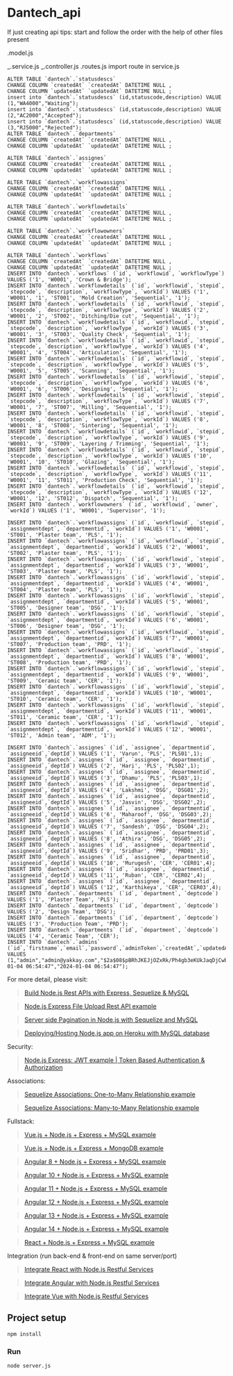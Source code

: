 # Dantech_api

If just creating api tips:
start and follow the order with the help of other files present

.model.js

<!-- import model in index.js (place it above the profile table) -->

_.service.js
_.controller.js
.routes.js
import route in service.js

    ALTER TABLE `dantech`.`statusdescs`
    CHANGE COLUMN `createdAt` `createdAt` DATETIME NULL ,
    CHANGE COLUMN `updatedAt` `updatedAt` DATETIME NULL ;
    insert into `dantech`.`statusdescs` (id,statuscode,description) VALUE (1,"WA4000","Waiting");
    insert into `dantech`.`statusdescs` (id,statuscode,description) VALUE (2,"AC2000","Accepted");
    insert into `dantech`.`statusdescs` (id,statuscode,description) VALUE (3,"RJ5000","Rejected");
    ALTER TABLE `dantech`.`departments`
    CHANGE COLUMN `createdAt` `createdAt` DATETIME NULL ,
    CHANGE COLUMN `updatedAt` `updatedAt` DATETIME NULL ;

    ALTER TABLE `dantech`.`assignes`
    CHANGE COLUMN `createdAt` `createdAt` DATETIME NULL ,
    CHANGE COLUMN `updatedAt` `updatedAt` DATETIME NULL ;

    ALTER TABLE `dantech`.`workflowassigns`
    CHANGE COLUMN `createdAt` `createdAt` DATETIME NULL ,
    CHANGE COLUMN `updatedAt` `updatedAt` DATETIME NULL ;

    ALTER TABLE `dantech`.`workflowdetails`
    CHANGE COLUMN `createdAt` `createdAt` DATETIME NULL ,
    CHANGE COLUMN `updatedAt` `updatedAt` DATETIME NULL ;

    ALTER TABLE `dantech`.`workflowowners`
    CHANGE COLUMN `createdAt` `createdAt` DATETIME NULL ,
    CHANGE COLUMN `updatedAt` `updatedAt` DATETIME NULL ;

    ALTER TABLE `dantech`.`workflows`
    CHANGE COLUMN `createdAt` `createdAt` DATETIME NULL ,
    CHANGE COLUMN `updatedAt` `updatedAt` DATETIME NULL ;
    INSERT INTO `dantech`.`workflows` (`id`, `workflowid`, `workflowType`) VALUES ('1', 'W0001', 'Crown & Bridge');
    INSERT INTO `dantech`.`workflowdetails` (`id`, `workflowid`, `stepid`, `stepcode`, `description`, `workflowType`, `workId`) VALUES ('1', 'W0001', '1', 'ST001', 'Mold Creation', 'Sequential', '1');
    INSERT INTO `dantech`.`workflowdetails` (`id`, `workflowid`, `stepid`, `stepcode`, `description`, `workflowType`, `workId`) VALUES ('2', 'W0001', '2', 'ST002', 'Ditching/Die cut', 'Sequential', '1');
    INSERT INTO `dantech`.`workflowdetails` (`id`, `workflowid`, `stepid`, `stepcode`, `description`, `workflowType`, `workId`) VALUES ('3', 'W0001', '3', 'ST003', 'Quality Check', 'Sequential', '1');
    INSERT INTO `dantech`.`workflowdetails` (`id`, `workflowid`, `stepid`, `stepcode`, `description`, `workflowType`, `workId`) VALUES ('4', 'W0001', '4', 'ST004', 'Articulation', 'Sequential', '1');
    INSERT INTO `dantech`.`workflowdetails` (`id`, `workflowid`, `stepid`, `stepcode`, `description`, `workflowType`, `workId`) VALUES ('5', 'W0001', '5', 'ST005', 'Scanning', 'Sequential', '1');
    INSERT INTO `dantech`.`workflowdetails` (`id`, `workflowid`, `stepid`, `stepcode`, `description`, `workflowType`, `workId`) VALUES ('6', 'W0001', '6', 'ST006', 'Designing', 'Sequential', '1');
    INSERT INTO `dantech`.`workflowdetails` (`id`, `workflowid`, `stepid`, `stepcode`, `description`, `workflowType`, `workId`) VALUES ('7', 'W0001', '7', 'ST007', 'Milling', 'Sequential', '1');
    INSERT INTO `dantech`.`workflowdetails` (`id`, `workflowid`, `stepid`, `stepcode`, `description`, `workflowType`, `workId`) VALUES ('8', 'W0001', '8', 'ST008', 'Sintering', 'Sequential', '1');
    INSERT INTO `dantech`.`workflowdetails` (`id`, `workflowid`, `stepid`, `stepcode`, `description`, `workflowType`, `workId`) VALUES ('9', 'W0001', '9', 'ST009', 'Layering / Trimming', 'Sequential', '1');
    INSERT INTO `dantech`.`workflowdetails` (`id`, `workflowid`, `stepid`, `stepcode`, `description`, `workflowType`, `workId`) VALUES ('10', 'W0001', '10', 'ST010', 'Glazing', 'Sequential', '1');
    INSERT INTO `dantech`.`workflowdetails` (`id`, `workflowid`, `stepid`, `stepcode`, `description`, `workflowType`, `workId`) VALUES ('11', 'W0001', '11', 'ST011', 'Production Check', 'Sequential', '1');
    INSERT INTO `dantech`.`workflowdetails` (`id`, `workflowid`, `stepid`, `stepcode`, `description`, `workflowType`, `workId`) VALUES ('12', 'W0001', '12', 'ST012', 'Dispatch', 'Sequential', '1');
    INSERT INTO `dantech`.`workflowowners` (`id`, `workflowid`, `owner`, `workId`) VALUES ('1', 'W0001', 'Supervisor', '1');

    INSERT INTO `dantech`.`workflowassigns` (`id`, `workflowid`, `stepid`, `assignmentdept`, `departmentid`, `workId`) VALUES ('1', 'W0001', 'ST001', 'Plaster team', 'PLS', '1');
    INSERT INTO `dantech`.`workflowassigns` (`id`, `workflowid`, `stepid`, `assignmentdept`, `departmentid`, `workId`) VALUES ('2', 'W0001', 'ST002', 'Plaster team', 'PLS', '1');
    INSERT INTO `dantech`.`workflowassigns` (`id`, `workflowid`, `stepid`, `assignmentdept`, `departmentid`, `workId`) VALUES ('3', 'W0001', 'ST003', 'Plaster team', 'PLS', '1');
    INSERT INTO `dantech`.`workflowassigns` (`id`, `workflowid`, `stepid`, `assignmentdept`, `departmentid`, `workId`) VALUES ('4', 'W0001', 'ST004', 'Plaster team', 'PLS', '1');
    INSERT INTO `dantech`.`workflowassigns` (`id`, `workflowid`, `stepid`, `assignmentdept`, `departmentid`, `workId`) VALUES ('5', 'W0001', 'ST005', 'Designer team', 'DSG', '1');
    INSERT INTO `dantech`.`workflowassigns` (`id`, `workflowid`, `stepid`, `assignmentdept`, `departmentid`, `workId`) VALUES ('6', 'W0001', 'ST006', 'Designer team', 'DSG', '1');
    INSERT INTO `dantech`.`workflowassigns` (`id`, `workflowid`, `stepid`, `assignmentdept`, `departmentid`, `workId`) VALUES ('7', 'W0001', 'ST007', 'Production team', 'PRD', '1');
    INSERT INTO `dantech`.`workflowassigns` (`id`, `workflowid`, `stepid`, `assignmentdept`, `departmentid`, `workId`) VALUES ('8', 'W0001', 'ST008', 'Production team', 'PRD', '1');
    INSERT INTO `dantech`.`workflowassigns` (`id`, `workflowid`, `stepid`, `assignmentdept`, `departmentid`, `workId`) VALUES ('9', 'W0001', 'ST009', 'Ceramic team', 'CER', '1');
    INSERT INTO `dantech`.`workflowassigns` (`id`, `workflowid`, `stepid`, `assignmentdept`, `departmentid`, `workId`) VALUES ('10', 'W0001', 'ST010', 'Ceramic team', 'CER', '1');
    INSERT INTO `dantech`.`workflowassigns` (`id`, `workflowid`, `stepid`, `assignmentdept`, `departmentid`, `workId`) VALUES ('11', 'W0001', 'ST011', 'Ceramic team', 'CER', '1');
    INSERT INTO `dantech`.`workflowassigns` (`id`, `workflowid`, `stepid`, `assignmentdept`, `departmentid`, `workId`) VALUES ('12', 'W0001', 'ST012', 'Admin team', 'ADM', '1');

    INSERT INTO `dantech`.`assignes` (`id`, `assignee`, `departmentid`, `assigneeid`,`deptId`) VALUES ('1', 'Varun', 'PLS', 'PLS01',1);
    INSERT INTO `dantech`.`assignes` (`id`, `assignee`, `departmentid`, `assigneeid`,`deptId`) VALUES ('2', 'Hari', 'PLS', 'PLS02',1);
    INSERT INTO `dantech`.`assignes` (`id`, `assignee`, `departmentid`, `assigneeid`,`deptId`) VALUES ('3', 'Dhamu', 'PLS', 'PLS03',1);
    INSERT INTO `dantech`.`assignes` (`id`, `assignee`, `departmentid`, `assigneeid`,`deptId`) VALUES ('4', 'Lakshmi', 'DSG', 'DSG01',2);
    INSERT INTO `dantech`.`assignes` (`id`, `assignee`, `departmentid`, `assigneeid`,`deptId`) VALUES ('5', 'Jasvin', 'DSG', 'DSG02',2);
    INSERT INTO `dantech`.`assignes` (`id`, `assignee`, `departmentid`, `assigneeid`,`deptId`) VALUES ('6', 'Maharoof', 'DSG', 'DSG03',2);
    INSERT INTO `dantech`.`assignes` (`id`, `assignee`, `departmentid`, `assigneeid`,`deptId`) VALUES ('7', 'Sandesh', 'DSG', 'DSG04',2);
    INSERT INTO `dantech`.`assignes` (`id`, `assignee`, `departmentid`, `assigneeid`,`deptId`) VALUES ('8', 'Athira', 'DSG', 'DSG05',2);
    INSERT INTO `dantech`.`assignes` (`id`, `assignee`, `departmentid`, `assigneeid`,`deptId`) VALUES ('9', 'Sridhar', 'PRD', 'PRD01',3);
    INSERT INTO `dantech`.`assignes` (`id`, `assignee`, `departmentid`, `assigneeid`,`deptId`) VALUES ('10', 'Murugesh', 'CER', 'CER01',4);
    INSERT INTO `dantech`.`assignes` (`id`, `assignee`, `departmentid`, `assigneeid`,`deptId`) VALUES ('11', 'Ruban', 'CER', 'CER02',4);
    INSERT INTO `dantech`.`assignes` (`id`, `assignee`, `departmentid`, `assigneeid`,`deptId`) VALUES ('12', 'Karthikeya', 'CER', 'CER03',4);
    INSERT INTO `dantech`.`departments` (`id`, `department`, `deptcode`) VALUES ('1', 'Plaster Team', 'PLS');
    INSERT INTO `dantech`.`departments` (`id`, `department`, `deptcode`) VALUES ('2', 'Design Team', 'DSG');
    INSERT INTO `dantech`.`departments` (`id`, `department`, `deptcode`) VALUES ('3', 'Production Team', 'PRD');
    INSERT INTO `dantech`.`departments` (`id`, `department`, `deptcode`) VALUES ('4', 'Ceramic Team', 'CER');
    INSERT INTO `dantech`.`admins` (`id`,`firstname`,`email`,`password`,`adminToken`,`createdAt`,`updatedAt`) VALUES (1,"admin","admin@yakkay.com","$2a$08$pBRhJKEJjOZxRk/Ph4gb3eKUkJaqDjCwbhcgl525YQTQYBFW7qUQS","8by8hYTxi2W9R19deV22so9FFFvSMpf5TFC08XybkiO","2024-01-04 06:54:47","2024-01-04 06:54:47");

For more detail, please visit:

> [Build Node.js Rest APIs with Express, Sequelize & MySQL](https://www.bezkoder.com/node-js-express-sequelize-mysql/)

> [Node.js Express File Upload Rest API example](https://www.bezkoder.com/node-js-express-file-upload/)

> [Server side Pagination in Node.js with Sequelize and MySQL](https://www.bezkoder.com/node-js-sequelize-pagination-mysql/)

> [Deploying/Hosting Node.js app on Heroku with MySQL database](https://www.bezkoder.com/deploy-node-js-app-heroku-cleardb-mysql/)

Security:

> [Node.js Express: JWT example | Token Based Authentication & Authorization](https://www.bezkoder.com/node-js-jwt-authentication-mysql/)

Associations:

> [Sequelize Associations: One-to-Many Relationship example](https://www.bezkoder.com/sequelize-associate-one-to-many/)

> [Sequelize Associations: Many-to-Many Relationship example](https://www.bezkoder.com/sequelize-associate-many-to-many/)

Fullstack:

> [Vue.js + Node.js + Express + MySQL example](https://www.bezkoder.com/vue-js-node-js-express-mysql-crud-example/)

> [Vue.js + Node.js + Express + MongoDB example](https://www.bezkoder.com/vue-node-express-mongodb-mevn-crud/)

> [Angular 8 + Node.js + Express + MySQL example](https://www.bezkoder.com/angular-node-express-mysql/)

> [Angular 10 + Node.js + Express + MySQL example](https://www.bezkoder.com/angular-10-node-js-express-mysql/)

> [Angular 11 + Node.js + Express + MySQL example](https://www.bezkoder.com/angular-11-node-js-express-mysql/)

> [Angular 12 + Node.js + Express + MySQL example](https://www.bezkoder.com/angular-12-node-js-express-mysql/)

> [Angular 13 + Node.js + Express + MySQL example](https://www.bezkoder.com/angular-13-node-js-express-mysql/)

> [Angular 14 + Node.js + Express + MySQL example](https://www.bezkoder.com/angular-14-node-js-express-mysql/)

> [React + Node.js + Express + MySQL example](https://www.bezkoder.com/react-node-express-mysql/)

Integration (run back-end & front-end on same server/port)

> [Integrate React with Node.js Restful Services](https://www.bezkoder.com/integrate-react-express-same-server-port/)

> [Integrate Angular with Node.js Restful Services](https://www.bezkoder.com/integrate-angular-10-node-js/)

> [Integrate Vue with Node.js Restful Services](https://www.bezkoder.com/serve-vue-app-express/)

## Project setup

```
npm install
```

### Run

```
node server.js
```
